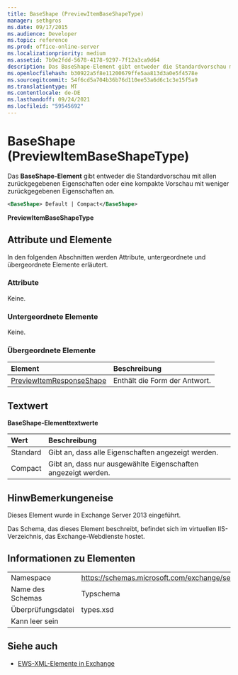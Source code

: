 ```yaml
---
title: BaseShape (PreviewItemBaseShapeType)
manager: sethgros
ms.date: 09/17/2015
ms.audience: Developer
ms.topic: reference
ms.prod: office-online-server
ms.localizationpriority: medium
ms.assetid: 7b9e2fdd-5678-4178-9297-7f12a3ca9d64
description: Das BaseShape-Element gibt entweder die Standardvorschau mit allen zurückgegebenen Eigenschaften oder eine kompakte Vorschau mit weniger zurückgegebenen Eigenschaften an.
ms.openlocfilehash: b30922a5f8e11200679ffe5aa813d3a0e5f4578e
ms.sourcegitcommit: 54f6cd5a704b36b76d110ee53a6d6c1c3e15f5a9
ms.translationtype: MT
ms.contentlocale: de-DE
ms.lasthandoff: 09/24/2021
ms.locfileid: "59545692"
---
```

# <a name="baseshape-previewitembaseshapetype"></a>BaseShape (PreviewItemBaseShapeType)

Das **BaseShape-Element** gibt entweder die Standardvorschau mit allen zurückgegebenen Eigenschaften oder eine kompakte Vorschau mit weniger zurückgegebenen Eigenschaften an. 
  
```XML
<BaseShape> Default | Compact</BaseShape>
```

 **PreviewItemBaseShapeType**
## <a name="attributes-and-elements"></a>Attribute und Elemente

In den folgenden Abschnitten werden Attribute, untergeordnete und übergeordnete Elemente erläutert.
  
### <a name="attributes"></a>Attribute

Keine.
  
### <a name="child-elements"></a>Untergeordnete Elemente

Keine.
  
### <a name="parent-elements"></a>Übergeordnete Elemente

|**Element**|**Beschreibung**|
|:-----|:-----|
|[PreviewItemResponseShape](previewitemresponseshape.md) <br/> |Enthält die Form der Antwort.  <br/> |
   
## <a name="text-value"></a>Textwert

**BaseShape-Elementtextwerte**

|**Wert**|**Beschreibung**|
|:-----|:-----|
|Standard  <br/> |Gibt an, dass alle Eigenschaften angezeigt werden.  <br/> |
|Compact  <br/> |Gibt an, dass nur ausgewählte Eigenschaften angezeigt werden.  <br/> |
   
## <a name="remarks"></a>HinwBemerkungeneise

Dieses Element wurde in Exchange Server 2013 eingeführt.
  
Das Schema, das dieses Element beschreibt, befindet sich im virtuellen IIS-Verzeichnis, das Exchange-Webdienste hostet.
  
## <a name="element-information"></a>Informationen zu Elementen

|||
|:-----|:-----|
|Namespace  <br/> |https://schemas.microsoft.com/exchange/services/2006/types  <br/> |
|Name des Schemas  <br/> |Typschema  <br/> |
|Überprüfungsdatei  <br/> |types.xsd  <br/> |
|Kann leer sein  <br/> ||
   
## <a name="see-also"></a>Siehe auch



- [EWS-XML-Elemente in Exchange](ews-xml-elements-in-exchange.md)

